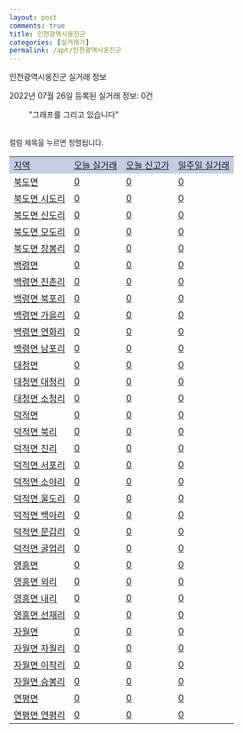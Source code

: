 ```yaml
---
layout: post
comments: true
title: 인천광역시옹진군
categories: [실거래가]
permalink: /apt/인천광역시옹진군
---
```


인천광역시옹진군 실거래 정보

2022년 07월 26일 등록된 실거래 정보: 0건

<!--<script async src="https://pagead2.googlesyndication.com/pagead/js/adsbygoogle.js?client=ca-pub-3485438051770037"
 crossorigin="anonymous"></script>-->

<script type="text/javascript">
  google.charts.load('current', {'packages':['corechart']});
  google.charts.setOnLoadCallback(drawChart);

  function drawChart() {
    var data = google.visualization.arrayToDataTable([['거래일', '매매', '전월세', '전매']]);

    var options = {
      title: '최근 1년간 유형별 거래량 추이',
      legend: { position: 'bottom' }
    };

    setTimeout(function() {
        var chart = new google.visualization.LineChart(document.getElementById('columnchart_material'));
        chart.draw(data, (options));
        document.getElementById('loading').style.display = 'none';
        var dayLabel = (new Date()).getDay();
        if (dayLabel < 2) {
            sorttable.innerSortFunction.apply(document.getElementById('week'), []);
            sorttable.innerSortFunction.apply(document.getElementById('week'), []);        
        }
        else {
            sorttable.innerSortFunction.apply(document.getElementById('today'), []);
            sorttable.innerSortFunction.apply(document.getElementById('today'), []);
        }
    }, 200);

  }
</script>

<div id="loading" style="z-index:20; display: block; margin-left: 35px">"그래프를 그리고 있습니다"</div>
<div id="columnchart_material" style="width: 95%; margin-left: -35px; display: block"></div>
<!--<div style="width: 95%; margin-left: -35px; display: block">
      <script async src="https://pagead2.googlesyndication.com/pagead/js/adsbygoogle.js?client=ca-pub-3485438051770037"
          crossorigin="anonymous"></script>
      <ins class="adsbygoogle"
          style="display:block"
          data-ad-format="fluid"
          data-ad-layout-key="-fb+5w+4e-db+86"
          data-ad-client="ca-pub-3485438051770037"
          data-ad-slot="1827090281"></ins>
      <script>
          (adsbygoogle = window.adsbygoogle || []).push({});
      </script>
</div>-->
<br>

<font size='small' style='font-size: small;'>컬럼 제목을 누르면 정렬됩니다.</font>
<table class="sortable">
  <tr style='background-color: rgba(114, 132, 186,0.4);'>
    <td id="region"><a href="#">지역</a></td>
    <td id="today"><a href="#">오늘 실거래</a></td>
    <td id="today_new"><a href="#">오늘 신고가</a></td>
    <td id="week"><a href="#">일주일 실거래</a></td>
  </tr>

  
  <tr class="item">
    <td><a href="인천광역시옹진군북도면">북도면</a></td>
    <td><a href="인천광역시옹진군북도면">0</a></td>
    <td><a href="인천광역시옹진군북도면">0</a></td>
    <td><a href="인천광역시옹진군북도면">0</a></td>
  </tr>
    

  <tr class="item">
    <td><a href="인천광역시옹진군북도면시도리">북도면 시도리</a></td>
    <td><a href="인천광역시옹진군북도면시도리">0</a></td>
    <td><a href="인천광역시옹진군북도면시도리">0</a></td>
    <td><a href="인천광역시옹진군북도면시도리">0</a></td>
  </tr>
    

  <tr class="item">
    <td><a href="인천광역시옹진군북도면신도리">북도면 신도리</a></td>
    <td><a href="인천광역시옹진군북도면신도리">0</a></td>
    <td><a href="인천광역시옹진군북도면신도리">0</a></td>
    <td><a href="인천광역시옹진군북도면신도리">0</a></td>
  </tr>
    

  <tr class="item">
    <td><a href="인천광역시옹진군북도면모도리">북도면 모도리</a></td>
    <td><a href="인천광역시옹진군북도면모도리">0</a></td>
    <td><a href="인천광역시옹진군북도면모도리">0</a></td>
    <td><a href="인천광역시옹진군북도면모도리">0</a></td>
  </tr>
    

  <tr class="item">
    <td><a href="인천광역시옹진군북도면장봉리">북도면 장봉리</a></td>
    <td><a href="인천광역시옹진군북도면장봉리">0</a></td>
    <td><a href="인천광역시옹진군북도면장봉리">0</a></td>
    <td><a href="인천광역시옹진군북도면장봉리">0</a></td>
  </tr>
    

  <tr class="item">
    <td><a href="인천광역시옹진군백령면">백령면</a></td>
    <td><a href="인천광역시옹진군백령면">0</a></td>
    <td><a href="인천광역시옹진군백령면">0</a></td>
    <td><a href="인천광역시옹진군백령면">0</a></td>
  </tr>
    

  <tr class="item">
    <td><a href="인천광역시옹진군백령면진촌리">백령면 진촌리</a></td>
    <td><a href="인천광역시옹진군백령면진촌리">0</a></td>
    <td><a href="인천광역시옹진군백령면진촌리">0</a></td>
    <td><a href="인천광역시옹진군백령면진촌리">0</a></td>
  </tr>
    

  <tr class="item">
    <td><a href="인천광역시옹진군백령면북포리">백령면 북포리</a></td>
    <td><a href="인천광역시옹진군백령면북포리">0</a></td>
    <td><a href="인천광역시옹진군백령면북포리">0</a></td>
    <td><a href="인천광역시옹진군백령면북포리">0</a></td>
  </tr>
    

  <tr class="item">
    <td><a href="인천광역시옹진군백령면가을리">백령면 가을리</a></td>
    <td><a href="인천광역시옹진군백령면가을리">0</a></td>
    <td><a href="인천광역시옹진군백령면가을리">0</a></td>
    <td><a href="인천광역시옹진군백령면가을리">0</a></td>
  </tr>
    

  <tr class="item">
    <td><a href="인천광역시옹진군백령면연화리">백령면 연화리</a></td>
    <td><a href="인천광역시옹진군백령면연화리">0</a></td>
    <td><a href="인천광역시옹진군백령면연화리">0</a></td>
    <td><a href="인천광역시옹진군백령면연화리">0</a></td>
  </tr>
    

  <tr class="item">
    <td><a href="인천광역시옹진군백령면남포리">백령면 남포리</a></td>
    <td><a href="인천광역시옹진군백령면남포리">0</a></td>
    <td><a href="인천광역시옹진군백령면남포리">0</a></td>
    <td><a href="인천광역시옹진군백령면남포리">0</a></td>
  </tr>
    

  <tr class="item">
    <td><a href="인천광역시옹진군대청면">대청면</a></td>
    <td><a href="인천광역시옹진군대청면">0</a></td>
    <td><a href="인천광역시옹진군대청면">0</a></td>
    <td><a href="인천광역시옹진군대청면">0</a></td>
  </tr>
    

  <tr class="item">
    <td><a href="인천광역시옹진군대청면대청리">대청면 대청리</a></td>
    <td><a href="인천광역시옹진군대청면대청리">0</a></td>
    <td><a href="인천광역시옹진군대청면대청리">0</a></td>
    <td><a href="인천광역시옹진군대청면대청리">0</a></td>
  </tr>
    

  <tr class="item">
    <td><a href="인천광역시옹진군대청면소청리">대청면 소청리</a></td>
    <td><a href="인천광역시옹진군대청면소청리">0</a></td>
    <td><a href="인천광역시옹진군대청면소청리">0</a></td>
    <td><a href="인천광역시옹진군대청면소청리">0</a></td>
  </tr>
    

  <tr class="item">
    <td><a href="인천광역시옹진군덕적면">덕적면</a></td>
    <td><a href="인천광역시옹진군덕적면">0</a></td>
    <td><a href="인천광역시옹진군덕적면">0</a></td>
    <td><a href="인천광역시옹진군덕적면">0</a></td>
  </tr>
    

  <tr class="item">
    <td><a href="인천광역시옹진군덕적면북리">덕적면 북리</a></td>
    <td><a href="인천광역시옹진군덕적면북리">0</a></td>
    <td><a href="인천광역시옹진군덕적면북리">0</a></td>
    <td><a href="인천광역시옹진군덕적면북리">0</a></td>
  </tr>
    

  <tr class="item">
    <td><a href="인천광역시옹진군덕적면진리">덕적면 진리</a></td>
    <td><a href="인천광역시옹진군덕적면진리">0</a></td>
    <td><a href="인천광역시옹진군덕적면진리">0</a></td>
    <td><a href="인천광역시옹진군덕적면진리">0</a></td>
  </tr>
    

  <tr class="item">
    <td><a href="인천광역시옹진군덕적면서포리">덕적면 서포리</a></td>
    <td><a href="인천광역시옹진군덕적면서포리">0</a></td>
    <td><a href="인천광역시옹진군덕적면서포리">0</a></td>
    <td><a href="인천광역시옹진군덕적면서포리">0</a></td>
  </tr>
    

  <tr class="item">
    <td><a href="인천광역시옹진군덕적면소야리">덕적면 소야리</a></td>
    <td><a href="인천광역시옹진군덕적면소야리">0</a></td>
    <td><a href="인천광역시옹진군덕적면소야리">0</a></td>
    <td><a href="인천광역시옹진군덕적면소야리">0</a></td>
  </tr>
    

  <tr class="item">
    <td><a href="인천광역시옹진군덕적면울도리">덕적면 울도리</a></td>
    <td><a href="인천광역시옹진군덕적면울도리">0</a></td>
    <td><a href="인천광역시옹진군덕적면울도리">0</a></td>
    <td><a href="인천광역시옹진군덕적면울도리">0</a></td>
  </tr>
    

  <tr class="item">
    <td><a href="인천광역시옹진군덕적면백아리">덕적면 백아리</a></td>
    <td><a href="인천광역시옹진군덕적면백아리">0</a></td>
    <td><a href="인천광역시옹진군덕적면백아리">0</a></td>
    <td><a href="인천광역시옹진군덕적면백아리">0</a></td>
  </tr>
    

  <tr class="item">
    <td><a href="인천광역시옹진군덕적면문갑리">덕적면 문갑리</a></td>
    <td><a href="인천광역시옹진군덕적면문갑리">0</a></td>
    <td><a href="인천광역시옹진군덕적면문갑리">0</a></td>
    <td><a href="인천광역시옹진군덕적면문갑리">0</a></td>
  </tr>
    

  <tr class="item">
    <td><a href="인천광역시옹진군덕적면굴업리">덕적면 굴업리</a></td>
    <td><a href="인천광역시옹진군덕적면굴업리">0</a></td>
    <td><a href="인천광역시옹진군덕적면굴업리">0</a></td>
    <td><a href="인천광역시옹진군덕적면굴업리">0</a></td>
  </tr>
    

  <tr class="item">
    <td><a href="인천광역시옹진군영흥면">영흥면</a></td>
    <td><a href="인천광역시옹진군영흥면">0</a></td>
    <td><a href="인천광역시옹진군영흥면">0</a></td>
    <td><a href="인천광역시옹진군영흥면">0</a></td>
  </tr>
    

  <tr class="item">
    <td><a href="인천광역시옹진군영흥면외리">영흥면 외리</a></td>
    <td><a href="인천광역시옹진군영흥면외리">0</a></td>
    <td><a href="인천광역시옹진군영흥면외리">0</a></td>
    <td><a href="인천광역시옹진군영흥면외리">0</a></td>
  </tr>
    

  <tr class="item">
    <td><a href="인천광역시옹진군영흥면내리">영흥면 내리</a></td>
    <td><a href="인천광역시옹진군영흥면내리">0</a></td>
    <td><a href="인천광역시옹진군영흥면내리">0</a></td>
    <td><a href="인천광역시옹진군영흥면내리">0</a></td>
  </tr>
    

  <tr class="item">
    <td><a href="인천광역시옹진군영흥면선재리">영흥면 선재리</a></td>
    <td><a href="인천광역시옹진군영흥면선재리">0</a></td>
    <td><a href="인천광역시옹진군영흥면선재리">0</a></td>
    <td><a href="인천광역시옹진군영흥면선재리">0</a></td>
  </tr>
    

  <tr class="item">
    <td><a href="인천광역시옹진군자월면">자월면</a></td>
    <td><a href="인천광역시옹진군자월면">0</a></td>
    <td><a href="인천광역시옹진군자월면">0</a></td>
    <td><a href="인천광역시옹진군자월면">0</a></td>
  </tr>
    

  <tr class="item">
    <td><a href="인천광역시옹진군자월면자월리">자월면 자월리</a></td>
    <td><a href="인천광역시옹진군자월면자월리">0</a></td>
    <td><a href="인천광역시옹진군자월면자월리">0</a></td>
    <td><a href="인천광역시옹진군자월면자월리">0</a></td>
  </tr>
    

  <tr class="item">
    <td><a href="인천광역시옹진군자월면이작리">자월면 이작리</a></td>
    <td><a href="인천광역시옹진군자월면이작리">0</a></td>
    <td><a href="인천광역시옹진군자월면이작리">0</a></td>
    <td><a href="인천광역시옹진군자월면이작리">0</a></td>
  </tr>
    

  <tr class="item">
    <td><a href="인천광역시옹진군자월면승봉리">자월면 승봉리</a></td>
    <td><a href="인천광역시옹진군자월면승봉리">0</a></td>
    <td><a href="인천광역시옹진군자월면승봉리">0</a></td>
    <td><a href="인천광역시옹진군자월면승봉리">0</a></td>
  </tr>
    

  <tr class="item">
    <td><a href="인천광역시옹진군연평면">연평면</a></td>
    <td><a href="인천광역시옹진군연평면">0</a></td>
    <td><a href="인천광역시옹진군연평면">0</a></td>
    <td><a href="인천광역시옹진군연평면">0</a></td>
  </tr>
    

  <tr class="item">
    <td><a href="인천광역시옹진군연평면연평리">연평면 연평리</a></td>
    <td><a href="인천광역시옹진군연평면연평리">0</a></td>
    <td><a href="인천광역시옹진군연평면연평리">0</a></td>
    <td><a href="인천광역시옹진군연평면연평리">0</a></td>
  </tr>
    


</table>


    